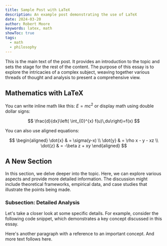 ```yaml
---
title: Sample Post with LaTeX
description: An example post demonstrating the use of LaTeX
date: 2024-03-20
author: Robert Moore
keywords: latex, math
showToc: true
tags:
  - math
  - philosophy
---
```


This is the main text of the post. It provides an introduction to the topic and sets the stage for the rest of the content. The purpose of this essay is to explore the intricacies of a complex subject, weaving together various threads of thought and analysis to present a comprehensive view.

## Mathematics with LaTeX

You can write inline math like this: $E = mc^2$ or display math using double dollar signs:

$$
\frac{d}{dx}\left( \int_{0}^{x} f(u)\,du\right)=f(x)
$$

You can also use aligned equations:

$$
\begin{aligned}
\dot{x} & = \sigma(y-x) \\
\dot{y} & = \rho x - y - xz \\
\dot{z} & = -\beta z + xy
\end{aligned}
$$

## A New Section

In this section, we delve deeper into the topic. Here, we can explore various aspects and provide more detailed information. The discussion might include theoretical frameworks, empirical data, and case studies that illustrate the points being made.

### Subsection: Detailed Analysis

Let's take a closer look at some specific details. For example, consider the following code snippet, which demonstrates a key concept discussed in this essay.

Here's another paragraph with a reference to an important concept. And more text follows here.
